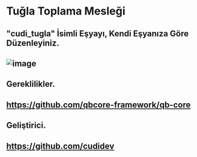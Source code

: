 # Tuğla Toplama Mesleği
## "cudi_tugla" İsimli Eşyayı, Kendi Eşyanıza Göre Düzenleyiniz.
## ![image](https://github.com/user-attachments/assets/ab26e0e4-3e51-4110-861d-b8ad5bbc0a59)
## Gereklilikler.
## https://github.com/qbcore-framework/qb-core
## Geliştirici.
## https://github.com/cudidev
